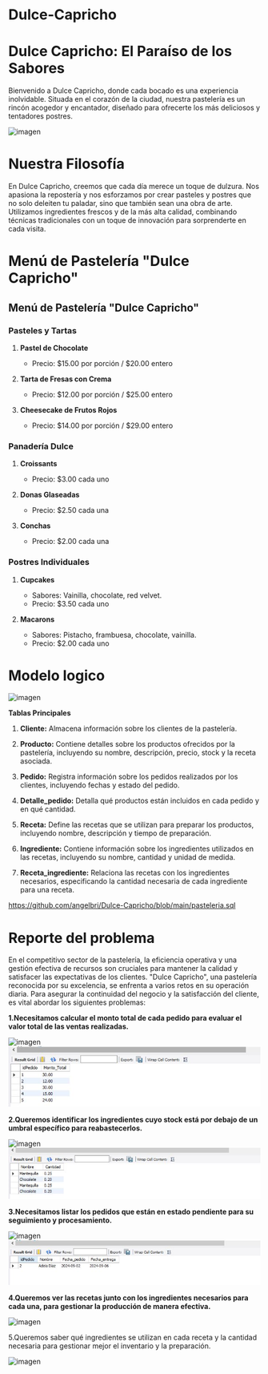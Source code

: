 # Dulce-Capricho

# Dulce Capricho: El Paraíso de los Sabores
Bienvenido a Dulce Capricho, donde cada bocado es una experiencia inolvidable. Situada en el corazón de la ciudad, nuestra pastelería es un rincón acogedor y encantador, diseñado para ofrecerte los más deliciosos y tentadores postres.

 ![imagen](https://github.com/angelbri/Dulce-Capricho/blob/main/duolce%20capricho.PNG)

# Nuestra Filosofía
En Dulce Capricho, creemos que cada día merece un toque de dulzura. Nos apasiona la repostería y nos esforzamos por crear pasteles y postres que no solo deleiten tu paladar, sino que también sean una obra de arte. Utilizamos ingredientes frescos y de la más alta calidad, combinando técnicas tradicionales con un toque de innovación para sorprenderte en cada visita.

# Menú de Pastelería "Dulce Capricho"

## **Menú de Pastelería "Dulce Capricho"**

### **Pasteles y Tartas**
1. **Pastel de Chocolate**
   - Precio: $15.00 por porción / $20.00 entero

2. **Tarta de Fresas con Crema**
   - Precio: $12.00 por porción / $25.00 entero

3. **Cheesecake de Frutos Rojos**
   - Precio: $14.00 por porción / $29.00 entero

### **Panadería Dulce**
1. **Croissants**
   - Precio: $3.00 cada uno

2. **Donas Glaseadas**
   - Precio: $2.50 cada una

3. **Conchas**
   - Precio: $2.00 cada una

### **Postres Individuales**
1. **Cupcakes**
   - Sabores: Vainilla, chocolate, red velvet.
   - Precio: $3.50 cada uno

2. **Macarons**
   - Sabores: Pistacho, frambuesa, chocolate, vainilla.
   - Precio: $2.00 cada uno
   
# Modelo logico 

![imagen](https://github.com/angelbri/Dulce-Capricho/blob/main/modelo%20logico.PNG)

**Tablas Principales**
1. **Cliente:** Almacena información sobre los clientes de la pastelería.

2. **Producto:** Contiene detalles sobre los productos ofrecidos por la pastelería, incluyendo su nombre, descripción, precio, stock y la receta asociada.

3. **Pedido:** Registra información sobre los pedidos realizados por los clientes, incluyendo fechas y estado del pedido.

4. **Detalle_pedido:** Detalla qué productos están incluidos en cada pedido y en qué cantidad.

5. **Receta:** Define las recetas que se utilizan para preparar los productos, incluyendo nombre, descripción y tiempo de preparación.

6. **Ingrediente:** Contiene información sobre los ingredientes utilizados en las recetas, incluyendo su nombre, cantidad y unidad de medida.

7. **Receta_ingrediente:** Relaciona las recetas con los ingredientes necesarios, especificando la cantidad necesaria de cada ingrediente para una receta.

https://github.com/angelbri/Dulce-Capricho/blob/main/pasteleria.sql 

# Reporte del problema 
En el competitivo sector de la pastelería, la eficiencia operativa y una gestión efectiva de recursos son cruciales para mantener la calidad y satisfacer las expectativas de los clientes. "Dulce Capricho", una pastelería reconocida por su excelencia, se enfrenta a varios retos en su operación diaria. Para asegurar la continuidad del negocio y la satisfacción del cliente, es vital abordar los siguientes problemas:

**1.Necesitamos calcular el monto total de cada pedido para evaluar el valor total de las ventas realizadas.**

![imagen](https://github.com/angelbri/Dulce-Capricho/blob/main/1%20captura.JPG)
![imagen](https://github.com/angelbri/Dulce-Capricho/blob/main/1.1Captura.JPG)


**2.Queremos identificar los ingredientes cuyo stock está por debajo de un umbral específico para reabastecerlos.**

![imagen](https://github.com/angelbri/Dulce-Capricho/blob/main/2%20captura.JPG)
![imagen](https://github.com/angelbri/Dulce-Capricho/blob/main/2.2Captura.JPG)


**3.Necesitamos listar los pedidos que están en estado pendiente para su seguimiento y procesamiento.**

![imagen](https://github.com/angelbri/Dulce-Capricho/blob/main/3%20Captura.JPG)
![imagen](https://github.com/angelbri/Dulce-Capricho/blob/main/3.3Captura.JPG)


**4.Queremos ver las recetas junto con los ingredientes necesarios para cada una, para gestionar la producción de manera efectiva.**

![imagen](https://github.com/angelbri/Dulce-Capricho/blob/main/4%20Captura.JPG)


5.Queremos saber qué ingredientes se utilizan en cada receta y la cantidad necesaria para gestionar mejor el inventario y la preparación.

![imagen](https://github.com/angelbri/Dulce-Capricho/blob/main/5%20Captura.JPG)
